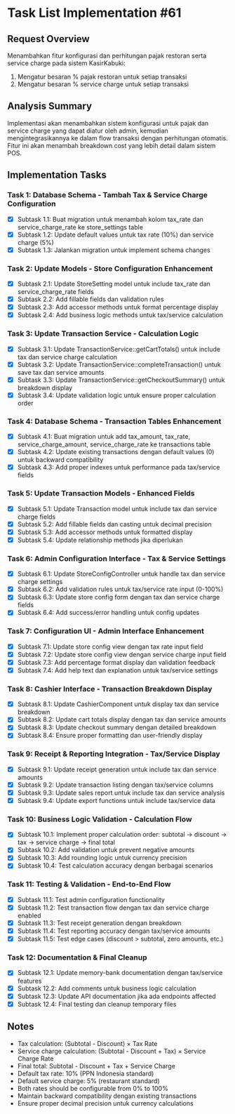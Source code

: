 # Task List Implementation #61

## Request Overview
Menambahkan fitur konfigurasi dan perhitungan pajak restoran serta service charge pada sistem KasirKabuki:
1. Mengatur besaran % pajak restoran untuk setiap transaksi
2. Mengatur besaran % service charge untuk setiap transaksi

## Analysis Summary
Implementasi akan menambahkan sistem konfigurasi untuk pajak dan service charge yang dapat diatur oleh admin, kemudian mengintegrasikannya ke dalam flow transaksi dengan perhitungan otomatis. Fitur ini akan menambah breakdown cost yang lebih detail dalam sistem POS.

## Implementation Tasks

### Task 1: Database Schema - Tambah Tax & Service Charge Configuration
- [X] Subtask 1.1: Buat migration untuk menambah kolom tax_rate dan service_charge_rate ke store_settings table
- [X] Subtask 1.2: Update default values untuk tax rate (10%) dan service charge (5%)
- [X] Subtask 1.3: Jalankan migration untuk implement schema changes

### Task 2: Update Models - Store Configuration Enhancement
- [X] Subtask 2.1: Update StoreSetting model untuk include tax_rate dan service_charge_rate fields
- [X] Subtask 2.2: Add fillable fields dan validation rules
- [X] Subtask 2.3: Add accessor methods untuk format percentage display
- [X] Subtask 2.4: Add business logic methods untuk tax/service calculation

### Task 3: Update Transaction Service - Calculation Logic
- [X] Subtask 3.1: Update TransactionService::getCartTotals() untuk include tax dan service charge calculation
- [X] Subtask 3.2: Update TransactionService::completeTransaction() untuk save tax dan service amounts
- [X] Subtask 3.3: Update TransactionService::getCheckoutSummary() untuk breakdown display
- [X] Subtask 3.4: Update validation logic untuk ensure proper calculation order

### Task 4: Database Schema - Transaction Tables Enhancement  
- [X] Subtask 4.1: Buat migration untuk add tax_amount, tax_rate, service_charge_amount, service_charge_rate ke transactions table
- [X] Subtask 4.2: Update existing transactions dengan default values (0) untuk backward compatibility
- [X] Subtask 4.3: Add proper indexes untuk performance pada tax/service fields

### Task 5: Update Transaction Models - Enhanced Fields
- [X] Subtask 5.1: Update Transaction model untuk include tax dan service charge fields
- [X] Subtask 5.2: Add fillable fields dan casting untuk decimal precision
- [X] Subtask 5.3: Add accessor methods untuk formatted display
- [X] Subtask 5.4: Update relationship methods jika diperlukan

### Task 6: Admin Configuration Interface - Tax & Service Settings
- [X] Subtask 6.1: Update StoreConfigController untuk handle tax dan service charge settings
- [X] Subtask 6.2: Add validation rules untuk tax/service rate input (0-100%)
- [X] Subtask 6.3: Update store config form dengan tax dan service charge fields
- [X] Subtask 6.4: Add success/error handling untuk config updates

### Task 7: Configuration UI - Admin Interface Enhancement
- [X] Subtask 7.1: Update store config view dengan tax rate input field
- [X] Subtask 7.2: Update store config view dengan service charge input field  
- [X] Subtask 7.3: Add percentage format display dan validation feedback
- [X] Subtask 7.4: Add help text dan explanation untuk tax/service settings

### Task 8: Cashier Interface - Transaction Breakdown Display
- [X] Subtask 8.1: Update CashierComponent untuk display tax dan service breakdown
- [X] Subtask 8.2: Update cart totals display dengan tax dan service amounts
- [X] Subtask 8.3: Update checkout summary dengan detailed breakdown
- [X] Subtask 8.4: Ensure proper formatting dan user-friendly display

### Task 9: Receipt & Reporting Integration - Tax/Service Display
- [X] Subtask 9.1: Update receipt generation untuk include tax dan service amounts
- [X] Subtask 9.2: Update transaction listing dengan tax/service columns
- [X] Subtask 9.3: Update sales report untuk include tax dan service analysis
- [X] Subtask 9.4: Update export functions untuk include tax/service data

### Task 10: Business Logic Validation - Calculation Flow
- [X] Subtask 10.1: Implement proper calculation order: subtotal → discount → tax → service charge → final total
- [X] Subtask 10.2: Add validation untuk prevent negative amounts
- [X] Subtask 10.3: Add rounding logic untuk currency precision
- [X] Subtask 10.4: Test calculation accuracy dengan berbagai scenarios

### Task 11: Testing & Validation - End-to-End Flow
- [X] Subtask 11.1: Test admin configuration functionality
- [X] Subtask 11.2: Test transaction flow dengan tax dan service charge enabled
- [X] Subtask 11.3: Test receipt generation dengan breakdown
- [X] Subtask 11.4: Test reporting accuracy dengan tax/service amounts
- [X] Subtask 11.5: Test edge cases (discount > subtotal, zero amounts, etc.)

### Task 12: Documentation & Final Cleanup
- [X] Subtask 12.1: Update memory-bank documentation dengan tax/service features
- [X] Subtask 12.2: Add comments untuk business logic calculation
- [X] Subtask 12.3: Update API documentation jika ada endpoints affected
- [X] Subtask 12.4: Final testing dan cleanup temporary files

## Notes
- Tax calculation: (Subtotal - Discount) × Tax Rate
- Service charge calculation: (Subtotal - Discount + Tax) × Service Charge Rate  
- Final total: Subtotal - Discount + Tax + Service Charge
- Default tax rate: 10% (PPN Indonesia standard)
- Default service charge: 5% (restaurant standard)
- Both rates should be configurable from 0% to 100%
- Maintain backward compatibility dengan existing transactions
- Ensure proper decimal precision untuk currency calculations 